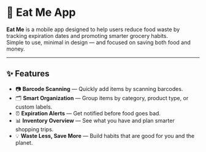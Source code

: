 # 🥫 Eat Me App

**Eat Me** is a mobile app designed to help users reduce food waste by tracking expiration dates and promoting smarter grocery habits.  
Simple to use, minimal in design — and focused on saving both food and money.

---

## ✨ Features

- 📷 **Barcode Scanning** — Quickly add items by scanning barcodes.
- 🗂️ **Smart Organization** — Group items by category, product type, or custom labels.
- ⏰ **Expiration Alerts** — Get notified before food goes bad.
- 📊 **Inventory Overview** — See what you have and plan smarter shopping trips.
- 💡 **Waste Less, Save More** — Build habits that are good for you and the planet.
